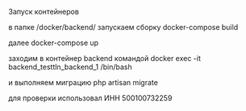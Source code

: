 Запуск контейнеров

в папке /docker/backend/ запускаем сборку
docker-compose build

далее
docker-compose up

заходим в контейнер backend командой
docker exec -it backend_testtln_backend_1 /bin/bash

и выполняем миграцию
php artisan migrate

для проверки использовал ИНН 500100732259
